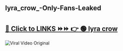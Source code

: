 
 ## lyra_crow_-Only-Fans-Leaked

# <h2><a href="https://clipsfans.com/lyra_crow_&ref=git">🔗 Click to LINKS ⏩⏩ 👉 🟢 lyra crow  </a></h2>

<a href="https://clipsfans.com/lyra_crow_&ref=git" rel="nofollow" data-target="animated-image.originalLink"><img src="https://i.ibb.co.com/xMMVF88/686577567.gif" alt="Viral Video Original" style="max-width: 100%; display: inline-block;" data-target="animated-image.originalImage"></a>
